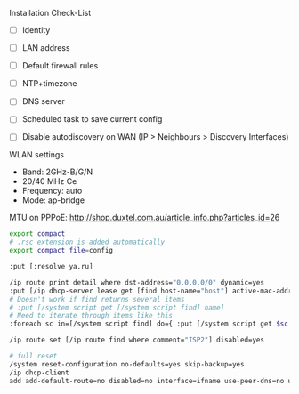 Installation Check-List
- [ ] Identity
- [ ] LAN address
- [ ] Default firewall rules
- [ ] NTP+timezone
- [ ] DNS server
- [ ] Scheduled task to save current config
- [ ] Disable autodiscovery on WAN (IP > Neighbours > Discovery Interfaces)


WLAN settings
- Band: 2GHz-B/G/N
- 20/40 MHz Ce
- Frequency: auto
- Mode: ap-bridge


MTU on PPPoE: http://shop.duxtel.com.au/article_info.php?articles_id=26
```bash
export compact
# .rsc extension is added automatically
export compact file=config

:put [:resolve ya.ru]

/ip route print detail where dst-address="0.0.0.0/0" dynamic=yes
:put [/ip dhcp-server lease get [find host-name="host"] active-mac-address]
# Doesn't work if find returns several items
# :put [/system script get [/system script find] name]
# Need to iterate through items like this
:foreach sc in=[/system script find] do={ :put [/system script get $sc name] }

/ip route set [/ip route find where comment="ISP2"] disabled=yes

# full reset
/system reset-configuration no-defaults=yes skip-backup=yes
/ip dhcp-client
add add-default-route=no disabled=no interface=ifname use-peer-dns=no use-peer-ntp=no


```
